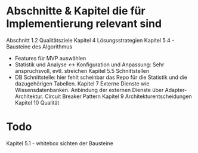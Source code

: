 # Abschnitte & Kapitel die für Implementierung relevant sind

Abschnitt 1.2 Qualitätsziele
Kapitel 4 Lösungsstrategien
Kapitel 5.4 - Bausteine des Algorithmus
- Features für MVP auswählen
- Statistik und Analyse ↔ Konfiguration und Anpassung: Sehr anspruchsvoll, evtl. streichen
Kapitel 5.5 Schnittstellen
- DB Schnittstelle: hier fehlt scheinbar
das Repo für die Statistik und die dazugehörigen Tabellen. 
Kapitel 7 Externe Dienste wie Wissensdatenbanken. Anbindung der externen Dienste über Adapter-Architektur. Circuit Breaker Pattern
Kapitel 9 Architekturentscheidungen
Kapitel 10 Qualität

# Todo
Kapitel 5.1 - whitebox sichten der Bausteine
